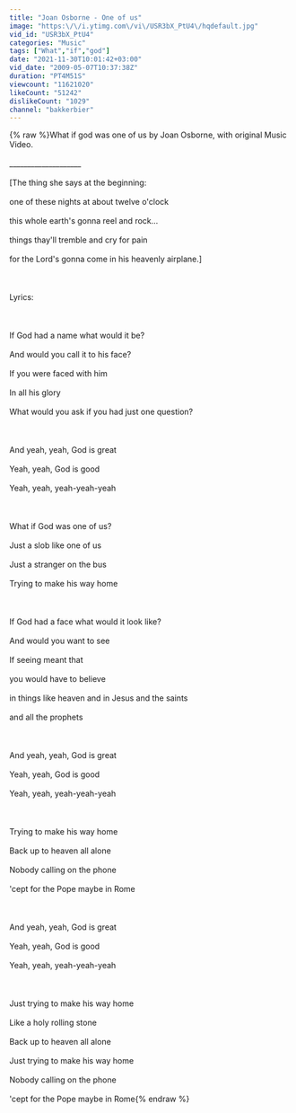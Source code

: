 ```yaml
---
title: "Joan Osborne - One of us"
image: "https:\/\/i.ytimg.com\/vi\/USR3bX_PtU4\/hqdefault.jpg"
vid_id: "USR3bX_PtU4"
categories: "Music"
tags: ["What","if","god"]
date: "2021-11-30T10:01:42+03:00"
vid_date: "2009-05-07T10:37:38Z"
duration: "PT4M51S"
viewcount: "11621020"
likeCount: "51242"
dislikeCount: "1029"
channel: "bakkerbier"
---
```

{% raw %}What if god was one of us by Joan Osborne, with original Music Video. <br /><br />____________________<br /><br />[The thing she says at the beginning:<br /><br />one of these nights at about twelve o'clock<br /><br />this whole earth's gonna reel and rock...<br /><br />things thay'll tremble and cry for pain<br /><br />for the Lord's gonna come in﻿ his heavenly airplane.]<br /><br /><br /><br />Lyrics:<br /><br /><br /><br />If God had a name what would it be?<br /><br />And would you call it to his face?<br /><br />If you were faced with him<br /><br />In all his glory<br /><br />What would you ask if you had just one question?<br /><br /><br /><br />And yeah, yeah, God is great<br /><br />Yeah, yeah, God is good<br /><br />Yeah, yeah, yeah-yeah-yeah<br /><br /><br /><br />What if God was one of us?<br /><br />Just a slob like one of us<br /><br />Just a stranger on the bus<br /><br />Trying to make his way home<br /><br /><br /><br />If God had a face what would it look like?<br /><br />And would you want to see<br /><br />If seeing meant that<br /><br />you would have to believe<br /><br />in things like heaven and in Jesus and the saints<br /><br />and all the prophets<br /><br /><br /><br />And yeah, yeah, God is great<br /><br />Yeah, yeah, God is good<br /><br />Yeah, yeah, yeah-yeah-yeah<br /><br /><br /><br />Trying to make his way home<br /><br />Back up to heaven all alone<br /><br />Nobody calling on the phone<br /><br />'cept for the Pope maybe in Rome<br /><br /><br /><br />And yeah, yeah, God is great<br /><br />Yeah, yeah, God is good<br /><br />Yeah, yeah, yeah-yeah-yeah<br /><br /><br /><br />Just trying to make his way home<br /><br />Like a holy rolling stone<br /><br />Back up to heaven all alone<br /><br />Just trying to make his way home<br /><br />Nobody calling on the phone<br /><br />'cept for the Pope maybe in Rome{% endraw %}

